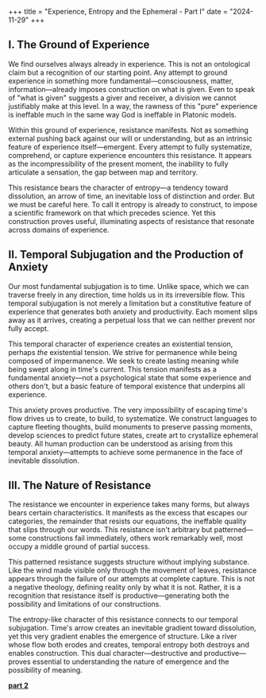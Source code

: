 +++
title = "Experience, Entropy and the Ephemeral - Part I"
date = "2024-11-29"
+++

## I. The Ground of Experience

We find ourselves always already in experience. This is not an ontological claim but a recognition of our starting point. Any attempt to ground experience in something more fundamental—consciousness, matter, information—already imposes construction on what is given. Even to speak of "what is given" suggests a giver and receiver, a division we cannot justifiably make at this level. In a way, the rawness of this "pure" experience is ineffable much in the same way God is ineffable in Platonic models.

Within this ground of experience, resistance manifests. Not as something external pushing back against our will or understanding, but as an intrinsic feature of experience itself—emergent. Every attempt to fully systematize, comprehend, or capture experience encounters this resistance. It appears as the incompressibility of the present moment, the inability to fully articulate a sensation, the gap between map and territory.

This resistance bears the character of entropy—a tendency toward dissolution, an arrow of time, an inevitable loss of distinction and order. But we must be careful here. To call it entropy is already to construct, to impose a scientific framework on that which precedes science. Yet this construction proves useful, illuminating aspects of resistance that resonate across domains of experience.

## II. Temporal Subjugation and the Production of Anxiety

Our most fundamental subjugation is to time. Unlike space, which we can traverse freely in any direction, time holds us in its irreversible flow. This temporal subjugation is not merely a limitation but a constitutive feature of experience that generates both anxiety and productivity. Each moment slips away as it arrives, creating a perpetual loss that we can neither prevent nor fully accept.

This temporal character of experience creates an existential tension, perhaps *the* existential tension. We strive for permanence while being composed of impermanence. We seek to create lasting meaning while being swept along in time's current. This tension manifests as a fundamental anxiety—not a psychological state that some experience and others don't, but a basic feature of temporal existence that underpins all experience.

This anxiety proves productive. The very impossibility of escaping time's flow drives us to create, to build, to systematize. We construct languages to capture fleeting thoughts, build monuments to preserve passing moments, develop sciences to predict future states, create art to crystallize ephemeral beauty. All human production can be understood as arising from this temporal anxiety—attempts to achieve some permanence in the face of inevitable dissolution.

## III. The Nature of Resistance

The resistance we encounter in experience takes many forms, but always bears certain characteristics. It manifests as the excess that escapes our categories, the remainder that resists our equations, the ineffable quality that slips through our words. This resistance isn't arbitrary but patterned—some constructions fail immediately, others work remarkably well, most occupy a middle ground of partial success.

This patterned resistance suggests structure without implying substance. Like the wind made visible only through the movement of leaves, resistance appears through the failure of our attempts at complete capture. This is not a negative theology, defining reality only by what it is not. Rather, it is a recognition that resistance itself is productive—generating both the possibility and limitations of our constructions.

The entropy-like character of this resistance connects to our temporal subjugation. Time's arrow creates an inevitable gradient toward dissolution, yet this very gradient enables the emergence of structure. Like a river whose flow both erodes and creates, temporal entropy both destroys and enables construction. This dual character—destructive and productive—proves essential to understanding the nature of emergence and the possibility of meaning.

**[part 2](https://rohan.ga/blog/eee2/)**
